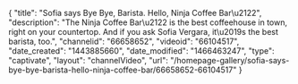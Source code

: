 {
    "title": "Sofia says Bye Bye, Barista. Hello, Ninja Coffee Bar\u2122",
    "description": "The Ninja Coffee Bar\u2122 is the best coffeehouse in town, right on your countertop. And if you ask Sofia Vergara, it\u2019s the best barista, too.",
    "channelid": "66658652",
    "videoid": "66104517",
    "date_created": "1443885660",
    "date_modified": "1466463247",
    "type": "captivate",
    "layout": "channelVideo",
    "url": "\/homepage-gallery\/sofia-says-bye-bye-barista-hello-ninja-coffee-bar\/66658652-66104517"
}